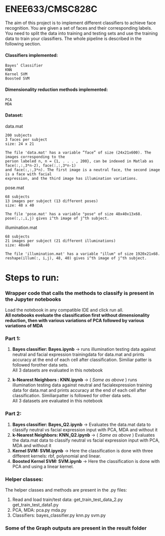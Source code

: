 # **ENEE633/CMSC828C**

<p>
The aim of this project is to implement different classifiers to achieve face recognition. You are
given a set of faces and their corresponding labels. You need to split the data into training and
testing sets and use the training data to train your classifiers. The whole pipeline is described in
the following section.
</p>

#### Classifiers implemented:
    Bayes’ Classifier
    KNN
    Kernel SVM
    Boosted SVM

#### Dimensionality reduction methods implemented:
    PCA
    MDA

#### Dataset:
data.mat

	200 subjects
	3 faces per subject
	size: 24 x 21

	The file 'data.mat' has a variable ”face” of size (24x21x600). The images corresponding to the
	person labeled n, n = {1, . . . , 200}, can be indexed in Matlab as face(:,:,3*n-2), face(:,:,3*n-1)
	and face(:,:,3*n). The first image is a neutral face, the second image is a face with facial
	expression, and the third image has illumination variations.

pose.mat

	68 subjects
	13 images per subject (13 different poses)
	size: 48 x 40

	The file 'pose.mat' has a variable "pose" of size 48x40x13x68. 
	pose(:,:,i,j) gives i^th image of j^th subject.


illumination.mat

	68 subjects
	21 images per subject (21 different illuminations)
	size: 48x40

	The file 'illumination.mat' has a variable "illum" of size 1920x21x68.
	reshape(illum(:, i,j), 48, 40) gives i^th image of j^th subject.

# Steps to run:
### Wrapper code that calls the methods to classify is present in the Jupyter notebooks
Load the notebook in any compatible IDE and click run all.</br>
**All notebooks eveluate the classification first without dimensionality reduction, then with various variations of PCA followed by various variations of MDA**
### Part 1:
1. **Bayes classifier: Bayes.ipynb** -> runs illumination testing data against neutral and facial expression trainingdata for data.mat and prints accuracy at the end of each cell after classification. Similiar patter is followed forother data sets.</br>
All 3 datasets are evaluated in this notebook

2. **k-Nearest Neighbors : KNN.ipynb** -> ( _Same as above_ ) runs illumination testing data against neutral and facialexpression training data for data.mat and prints accuracy at the end of each cell after classification. Similiarpatter is followed for other data sets.</br>
All 3 datasets are evaluated in this notebook

### Part 2:
1. **Bayes classifier: Bayes_Q2.ipynb** -> Evaluates the data.mat data to classify neutral vs facial expression input with PCA, MDA and without it
2. **k-Nearest Neighbors: KNN_Q2.ipynb** -> ( _Same as above_ ) Evaluates the data.mat data to classify neutral vs facial expression input with PCA, MDA and without it
3. **Kernel SVM: SVM.ipynb** -> Here the classification is done with three different kernels: rbf, polynomial and linear.
3. **Boosted Kernel SVM: SVM.ipynb** -> Here the classification is done with PCA and using a linear kernel.


### Helper classes:
The helper classes and methods are present in the .py files:
1. Read and load train/test data:
    get_train_test_data_2.py
    get_train_test_data1.py
2. PCA, MDA:
    pca.py
    mda.py
3. Classifiers:
bayes_classifier.py
    knn.py
    svm.py

### Some of the Graph outputs are present in the result folder

